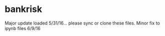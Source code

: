 # bankrisk
Major update loaded 5/31/16... please sync or clone these files. 
Minor fix to ipynb files 6/9/16
